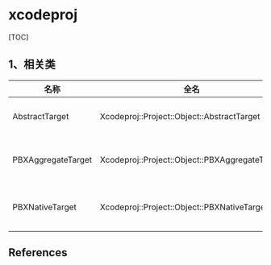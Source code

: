 # xcodeproj

[TOC]

## 1、相关类



| 名称               | 全名                                           | 作用                                     |
| ------------------ | ---------------------------------------------- | ---------------------------------------- |
| AbstractTarget     | Xcodeproj::Project::Object::AbstractTarget     | 抽象基类，提供一些基础方法，例如isa方法  |
| PBXAggregateTarget | Xcodeproj::Project::Object::PBXAggregateTarget | 描述Pods.xcodeproj中aggregate target     |
| PBXNativeTarget    | Xcodeproj::Project::Object::PBXNativeTarget    | 描述Pods.xcodeproj中staic library target |



## References





